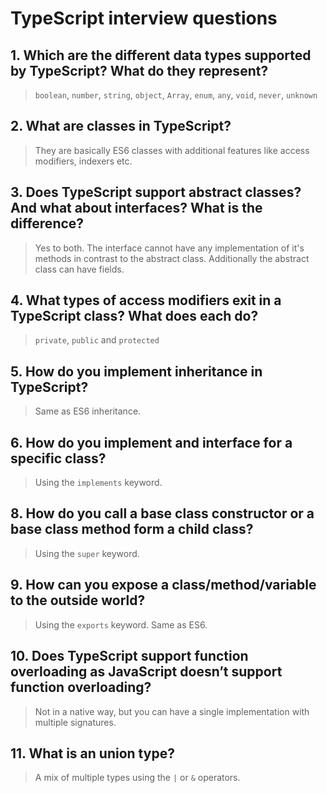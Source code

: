 # TypeScript interview questions

## 1. Which are the different data types supported by TypeScript? What do they represent?

> `boolean`, `number`, `string`, `object`, `Array`, `enum`, `any`, `void`, `never`, `unknown`

## 2. What are classes in TypeScript?

> They are basically ES6 classes with additional features like access modifiers, indexers etc.

## 3. Does TypeScript support abstract classes? And what about interfaces? What is the difference?

> Yes to both. The interface cannot have any implementation of it's methods in contrast to the abstract class. Additionally the abstract class can have fields.

## 4. What types of access modifiers exit in a TypeScript class? What does each do?

> `private`, `public` and `protected`

## 5. How do you implement inheritance in TypeScript?

> Same as ES6 inheritance.

## 6. How do you implement and interface for a specific class?

> Using the `implements` keyword.

## 8. How do you call a base class constructor or a base class method form a child class?

> Using the `super` keyword.

## 9. How can you expose a class/method/variable to the outside world?

> Using the `exports` keyword. Same as ES6.

## 10. Does TypeScript support function overloading as JavaScript doesn’t support function overloading?

> Not in a native way, but you can have a single implementation with multiple signatures.

## 11. What is an union type?

> A mix of multiple types using the `|` or `&` operators.